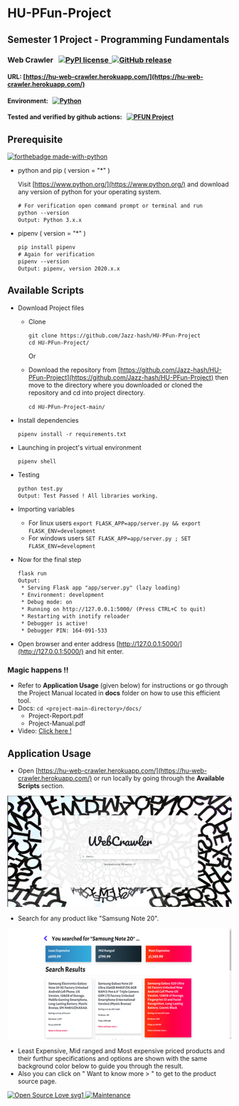 
# HU-PFun-Project

## Semester 1 Project - Programming Fundamentals

### Web Crawler &nbsp;&nbsp;[![PyPI license](https://img.shields.io/pypi/l/ansicolortags.svg) &nbsp;![GitHub release](https://img.shields.io/github/release/Jazz-hash/HU-PFun-Project)](https://github.com/Jazz-hash/HU-PFun-Project)

#### URL: [https://hu-web-crawler.herokuapp.com/](https://hu-web-crawler.herokuapp.com/)

#### Environment: &nbsp; [![Python](https://img.shields.io/badge/Python-3.5%20and%20above-blue.svg)](https://pypi.org/project/pip/)

#### Tested and verified by github actions: &nbsp; [![PFUN Project](https://github.com/Jazz-hash/HU-PFun-Project/workflows/PFUN%20Project/badge.svg)](https://github.com/Jazz-hash/HU-PFun-Project/actions/runs/383997240)

## Prerequisite

[![forthebadge made-with-python](http://ForTheBadge.com/images/badges/made-with-python.svg)](https://www.python.org/)

- python and pip ( version = "\*" )

  Visit [https://www.python.org/](https://www.python.org/) and download any version of python for your operating system.

  ```
  # For verification open command prompt or terminal and run
  python --version
  Output: Python 3.x.x
  ```

- pipenv ( version = "\*" )
  ```
  pip install pipenv
  # Again for verification
  pipenv --version
  Output: pipenv, version 2020.x.x
  ```

## Available Scripts

- Download Project files

  - Clone
    ```
    git clone https://github.com/Jazz-hash/HU-PFun-Project
    cd HU-PFun-Project/
    ```
    <bold>Or</bold>
  - Download the repository from [https://github.com/Jazz-hash/HU-PFun-Project](https://github.com/Jazz-hash/HU-PFun-Project) then move to the directory where you downloaded or cloned the repository and cd into project directory.

    `cd HU-PFun-Project-main/`

- Install dependencies
  ```
  pipenv install -r requirements.txt
  ```
- Launching in project's virtual environment
  ```
  pipenv shell
  ```
- Testing
  ```
  python test.py
  Output: Test Passed ! All libraries working.
  ```
- Importing variables
  - For linux users
    `export FLASK_APP=app/server.py && export FLASK_ENV=development`
  - For windows users
    `SET FLASK_APP=app/server.py ; SET FLASK_ENV=development`
- Now for the final step

  ```
  flask run
  Output:
   * Serving Flask app "app/server.py" (lazy loading)
   * Environment: development
   * Debug mode: on
   * Running on http://127.0.0.1:5000/ (Press CTRL+C to quit)
   * Restarting with inotify reloader
   * Debugger is active!
   * Debugger PIN: 164-091-533
  ```

- Open browser and enter address [http://127.0.0.1:5000/](http://127.0.0.1:5000/) and hit enter.

### Magic happens !!

- Refer to <b>Application Usage</b> (given below) for instructions or go through the Project Manual located in <b>docs</b> folder on how to use this efficient tool.
- Docs: `cd <project-main-directory>/docs/`
  - Project-Report.pdf
  - Project-Manual.pdf
- Video: [Click here !](https://drive.google.com/file/d/1iXGdbSQzdcHMSISSeLjCFeqlFeMaN1br/view?usp=sharing)

## Application Usage

- Open [https://hu-web-crawler.herokuapp.com/](https://hu-web-crawler.herokuapp.com/) or run locally by going through the <b> Available Scripts </b> section.

![index](https://github.com/Jazz-hash/HU-PFun-Project/blob/main/screenshots/index.png?raw=true)

- Search for any product like "Samsung Note 20".

![index](https://github.com/Jazz-hash/HU-PFun-Project/blob/main/screenshots/search.png?raw=true)

- Least Expensive, Mid ranged and Most expensive priced products and their furthur specifications and options are shown with the same background color below to guide you through the result.
- Also you can click on " Want to know more > " to get to the product source page.

[![Open Source Love svg1](https://badges.frapsoft.com/os/v1/open-source.svg?v=103)&nbsp;![Maintenance](https://img.shields.io/badge/Maintained%3F-yes-green.svg)
]()

